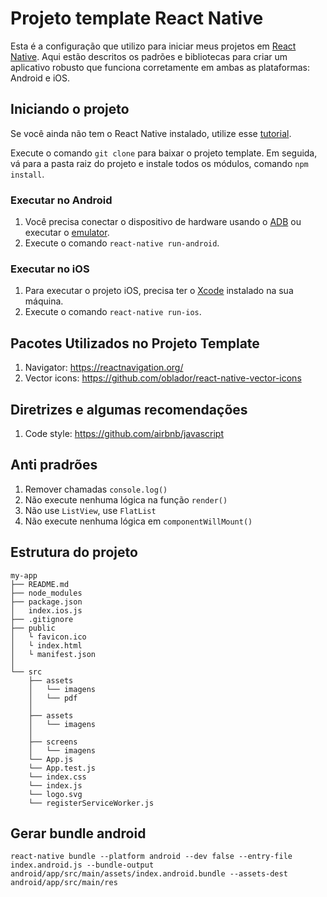 # Projeto template React Native

Esta é a configuração que utilizo para iniciar meus projetos em [React Native](https://facebook.github.io/react-native/). Aqui estão descritos os
padrões e bibliotecas para criar um aplicativo robusto que funciona corretamente em ambas as plataformas: Android e iOS.

## Iniciando o projeto

Se você ainda não tem o React Native instalado, utilize esse [tutorial](https://facebook.github.io/react-native/docs/getting-started.html).

Execute o comando `git clone` para baixar o projeto template. Em seguida, vá para a pasta raiz do projeto e instale todos os módulos, comando
`npm install`.

### Executar no Android

1. Você precisa conectar o dispositivo de hardware usando o [ADB](https://developer.android.com/studio/command-line/adb.html) ou executar o
   [emulator](https://developer.android.com/studio/run/emulator-commandline.html).
2. Execute o comando `react-native run-android`.

### Executar no iOS

1. Para executar o projeto iOS, precisa ter o [Xcode](https://developer.apple.com/xcode/) instalado na sua máquina.
2. Execute o comando `react-native run-ios`.

## Pacotes Utilizados no Projeto Template

1. Navigator: https://reactnavigation.org/
2. Vector icons: https://github.com/oblador/react-native-vector-icons

## Diretrizes e algumas recomendações

1. Code style: https://github.com/airbnb/javascript

## Anti pradrões

1. Remover chamadas `console.log()`
2. Não execute nenhuma lógica na função `render()`
3. Não use `ListView`, use `FlatList`
4. Não execute nenhuma lógica em `componentWillMount()`

## Estrutura do projeto

```
my-app
├── README.md
├── node_modules
├── package.json
│   index.ios.js
├── .gitignore
├── public
│   └ favicon.ico
│   └ index.html
│   └ manifest.json
│
└── src
    ├── assets
    │   └── imagens
    │   └── pdf
    │
    ├── assets
    │   └── imagens
    │
    ├── screens
    │   └── imagens
    └── App.js
    └── App.test.js
    └── index.css
    └── index.js
    └── logo.svg
    └── registerServiceWorker.js
```

## Gerar bundle android

```
react-native bundle --platform android --dev false --entry-file index.android.js --bundle-output android/app/src/main/assets/index.android.bundle --assets-dest android/app/src/main/res
```
